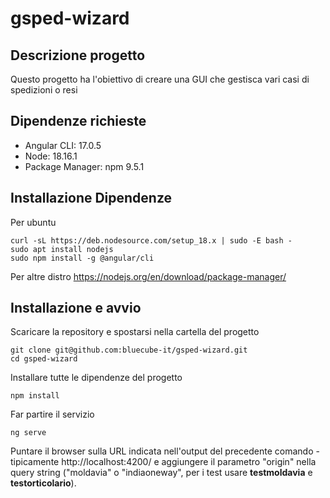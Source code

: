 # gsped-wizard

## Descrizione progetto

Questo progetto ha l'obiettivo di creare una GUI che gestisca vari casi di spedizioni o resi

## Dipendenze richieste

- Angular CLI: 17.0.5
- Node: 18.16.1
- Package Manager: npm 9.5.1

## Installazione Dipendenze

Per ubuntu

```
curl -sL https://deb.nodesource.com/setup_18.x | sudo -E bash -
sudo apt install nodejs
sudo npm install -g @angular/cli
```

Per altre distro
https://nodejs.org/en/download/package-manager/

## Installazione e avvio

Scaricare la repository e spostarsi nella cartella del progetto

```
git clone git@github.com:bluecube-it/gsped-wizard.git
cd gsped-wizard
```

Installare tutte le dipendenze del progetto

```
npm install
```

Far partire il servizio

```
ng serve
```

Puntare il browser sulla URL indicata nell'output del precedente comando - tipicamente http://localhost:4200/
e aggiungere il parametro "origin" nella query string ("moldavia" o "indiaoneway", per i test usare **testmoldavia** e **testorticolario**).
